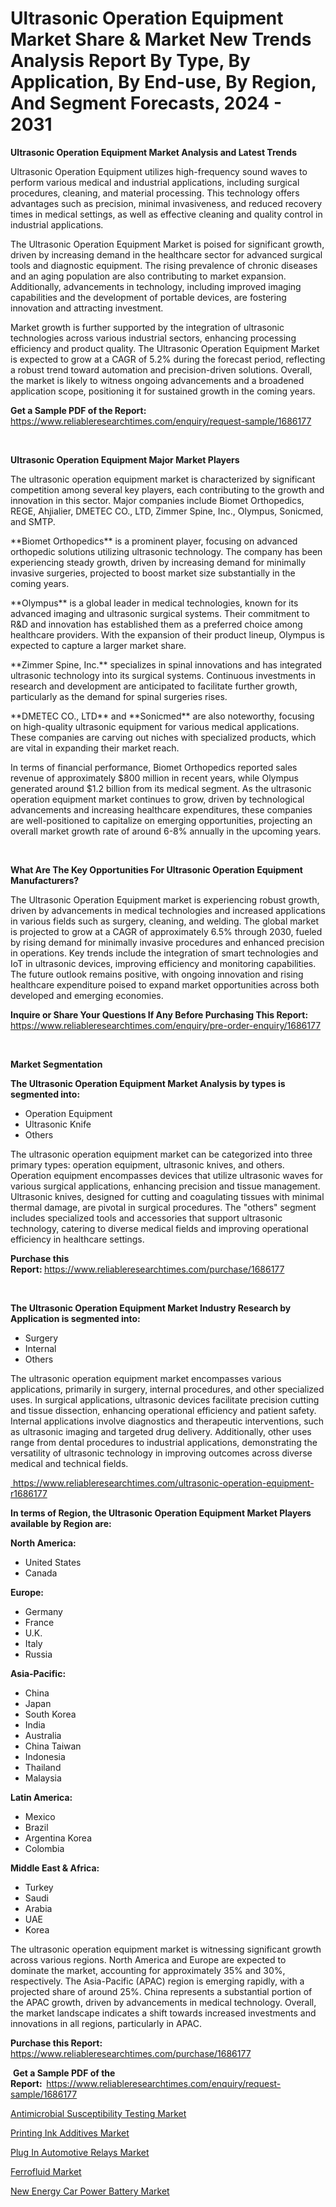 <p><h1>Ultrasonic Operation Equipment Market Share & Market New Trends Analysis Report By Type, By Application, By End-use, By Region, And Segment Forecasts, 2024 - 2031</h1></p><p><strong>Ultrasonic Operation Equipment Market Analysis and Latest Trends</strong></p>
<p><p>Ultrasonic Operation Equipment utilizes high-frequency sound waves to perform various medical and industrial applications, including surgical procedures, cleaning, and material processing. This technology offers advantages such as precision, minimal invasiveness, and reduced recovery times in medical settings, as well as effective cleaning and quality control in industrial applications.</p><p>The Ultrasonic Operation Equipment Market is poised for significant growth, driven by increasing demand in the healthcare sector for advanced surgical tools and diagnostic equipment. The rising prevalence of chronic diseases and an aging population are also contributing to market expansion. Additionally, advancements in technology, including improved imaging capabilities and the development of portable devices, are fostering innovation and attracting investment.</p><p>Market growth is further supported by the integration of ultrasonic technologies across various industrial sectors, enhancing processing efficiency and product quality. The Ultrasonic Operation Equipment Market is expected to grow at a CAGR of 5.2% during the forecast period, reflecting a robust trend toward automation and precision-driven solutions. Overall, the market is likely to witness ongoing advancements and a broadened application scope, positioning it for sustained growth in the coming years.</p></p>
<p><strong>Get a Sample PDF of the Report:&nbsp;</strong> <a href="https://www.reliableresearchtimes.com/enquiry/request-sample/1686177?utm_campaign=1393&utm_medium=2&utm_source=Github&utm_content=ia&utm_term=06102024&utm_id=ultrasonic-operation-equipment">https://www.reliableresearchtimes.com/enquiry/request-sample/1686177</a></p>
<p>&nbsp;</p>
<p><strong>Ultrasonic Operation Equipment Major Market Players</strong></p>
<p><p>The ultrasonic operation equipment market is characterized by significant competition among several key players, each contributing to the growth and innovation in this sector. Major companies include Biomet Orthopedics, REGE, Ahjialier, DMETEC CO., LTD, Zimmer Spine, Inc., Olympus, Sonicmed, and SMTP.</p><p>**Biomet Orthopedics** is a prominent player, focusing on advanced orthopedic solutions utilizing ultrasonic technology. The company has been experiencing steady growth, driven by increasing demand for minimally invasive surgeries, projected to boost market size substantially in the coming years.</p><p>**Olympus** is a global leader in medical technologies, known for its advanced imaging and ultrasonic surgical systems. Their commitment to R&D and innovation has established them as a preferred choice among healthcare providers. With the expansion of their product lineup, Olympus is expected to capture a larger market share.</p><p>**Zimmer Spine, Inc.** specializes in spinal innovations and has integrated ultrasonic technology into its surgical systems. Continuous investments in research and development are anticipated to facilitate further growth, particularly as the demand for spinal surgeries rises.</p><p>**DMETEC CO., LTD** and **Sonicmed** are also noteworthy, focusing on high-quality ultrasonic equipment for various medical applications. These companies are carving out niches with specialized products, which are vital in expanding their market reach.</p><p>In terms of financial performance, Biomet Orthopedics reported sales revenue of approximately $800 million in recent years, while Olympus generated around $1.2 billion from its medical segment. As the ultrasonic operation equipment market continues to grow, driven by technological advancements and increasing healthcare expenditures, these companies are well-positioned to capitalize on emerging opportunities, projecting an overall market growth rate of around 6-8% annually in the upcoming years.</p></p>
<p>&nbsp;</p>
<p><strong>What Are The Key Opportunities For Ultrasonic Operation Equipment Manufacturers?</strong></p>
<p><p>The Ultrasonic Operation Equipment market is experiencing robust growth, driven by advancements in medical technologies and increased applications in various fields such as surgery, cleaning, and welding. The global market is projected to grow at a CAGR of approximately 6.5% through 2030, fueled by rising demand for minimally invasive procedures and enhanced precision in operations. Key trends include the integration of smart technologies and IoT in ultrasonic devices, improving efficiency and monitoring capabilities. The future outlook remains positive, with ongoing innovation and rising healthcare expenditure poised to expand market opportunities across both developed and emerging economies.</p></p>
<p><strong>Inquire or Share Your Questions If Any Before Purchasing This Report:</strong> <a href="https://www.reliableresearchtimes.com/enquiry/pre-order-enquiry/1686177?utm_campaign=1393&utm_medium=2&utm_source=Github&utm_content=ia&utm_term=06102024&utm_id=ultrasonic-operation-equipment">https://www.reliableresearchtimes.com/enquiry/pre-order-enquiry/1686177</a></p>
<p>&nbsp;</p>
<p><strong>Market Segmentation</strong></p>
<p><strong>The Ultrasonic Operation Equipment Market Analysis by types is segmented into:</strong></p>
<p><ul><li>Operation Equipment</li><li>Ultrasonic Knife</li><li>Others</li></ul></p>
<p><p>The ultrasonic operation equipment market can be categorized into three primary types: operation equipment, ultrasonic knives, and others. Operation equipment encompasses devices that utilize ultrasonic waves for various surgical applications, enhancing precision and tissue management. Ultrasonic knives, designed for cutting and coagulating tissues with minimal thermal damage, are pivotal in surgical procedures. The "others" segment includes specialized tools and accessories that support ultrasonic technology, catering to diverse medical fields and improving operational efficiency in healthcare settings.</p></p>
<p><strong>Purchase this Report:&nbsp;</strong><a href="https://www.reliableresearchtimes.com/purchase/1686177?utm_campaign=1393&utm_medium=2&utm_source=Github&utm_content=ia&utm_term=06102024&utm_id=ultrasonic-operation-equipment">https://www.reliableresearchtimes.com/purchase/1686177</a></p>
<p>&nbsp;</p>
<p><strong>The Ultrasonic Operation Equipment Market Industry Research by Application is segmented into:</strong></p>
<p><ul><li>Surgery</li><li>Internal</li><li>Others</li></ul></p>
<p><p>The ultrasonic operation equipment market encompasses various applications, primarily in surgery, internal procedures, and other specialized uses. In surgical applications, ultrasonic devices facilitate precision cutting and tissue dissection, enhancing operational efficiency and patient safety. Internal applications involve diagnostics and therapeutic interventions, such as ultrasonic imaging and targeted drug delivery. Additionally, other uses range from dental procedures to industrial applications, demonstrating the versatility of ultrasonic technology in improving outcomes across diverse medical and technical fields.</p></p>
<p><a href="https://www.reliableresearchtimes.com/ultrasonic-operation-equipment-r1686177?utm_campaign=1393&utm_medium=2&utm_source=Github&utm_content=ia&utm_term=06102024&utm_id=ultrasonic-operation-equipment">&nbsp;https://www.reliableresearchtimes.com/ultrasonic-operation-equipment-r1686177</a></p>
<p><strong>In terms of Region, the Ultrasonic Operation Equipment Market Players available by Region are:</strong></p>
<p>
    <p> <strong> North America: </strong>
        <ul>
            <li>United States</li>
            <li>Canada</li>
        </ul>
        </p> 
    <p> <strong> Europe: </strong>
        <ul>
            <li>Germany</li>
            <li>France</li>
            <li>U.K.</li>
            <li>Italy</li>
            <li>Russia</li>
        </ul>
        </p> 
    <p> <strong> Asia-Pacific: </strong>
        <ul>
            <li>China</li>
            <li>Japan</li>
            <li>South Korea</li>
            <li>India</li>
            <li>Australia</li>
            <li>China Taiwan</li>
            <li>Indonesia</li>
            <li>Thailand</li>
            <li>Malaysia</li>
        </ul>
        </p> 
    <p> <strong> Latin America: </strong>
        <ul>
            <li>Mexico</li>
            <li>Brazil</li>
            <li>Argentina Korea</li>
            <li>Colombia</li>
        </ul>
        </p> 
    <p> <strong> Middle East & Africa: </strong>
        <ul>
            <li>Turkey</li>
            <li>Saudi</li>
            <li>Arabia</li>
            <li>UAE</li>
            <li>Korea</li>
        </ul>
    </p>
    </p>
<p><p>The ultrasonic operation equipment market is witnessing significant growth across various regions. North America and Europe are expected to dominate the market, accounting for approximately 35% and 30%, respectively. The Asia-Pacific (APAC) region is emerging rapidly, with a projected share of around 25%. China represents a substantial portion of the APAC growth, driven by advancements in medical technology. Overall, the market landscape indicates a shift towards increased investments and innovations in all regions, particularly in APAC.</p></p>
<p><strong>Purchase this Report: </strong><a href="https://www.reliableresearchtimes.com/purchase/1686177?utm_campaign=1393&utm_medium=2&utm_source=Github&utm_content=ia&utm_term=06102024&utm_id=ultrasonic-operation-equipment">https://www.reliableresearchtimes.com/purchase/1686177</a></p>
<p>&nbsp;<strong>Get a Sample PDF of the Report:&nbsp;&nbsp;</strong><a href="https://www.reliableresearchtimes.com/enquiry/request-sample/1686177?utm_campaign=1393&utm_medium=2&utm_source=Github&utm_content=ia&utm_term=06102024&utm_id=ultrasonic-operation-equipment">https://www.reliableresearchtimes.com/enquiry/request-sample/1686177</a></p>
<p><strong></strong></p>
<p><p><a href="https://github.com/SamiaChowdhury801/Market-Research-Report-List-1/blob/main/antimicrobial-susceptibility-testing-market.md?utm_campaign=1393&utm_medium=2&utm_source=Github&utm_content=ia&utm_term=06102024&utm_id=ultrasonic-operation-equipment">Antimicrobial Susceptibility Testing Market</a></p><p><a href="https://www.linkedin.com/pulse/emerging-trends-printing-ink-additives-market-detailed-dvowe?utm_campaign=1393&utm_medium=2&utm_source=Github&utm_content=ia&utm_term=06102024&utm_id=ultrasonic-operation-equipment">Printing Ink Additives Market</a></p><p><a href="https://issuu.com/reportprime-2/docs/plug-in-automotive-relays-market-si_42f134d4b1c0dd?utm_campaign=1393&utm_medium=2&utm_source=Github&utm_content=ia&utm_term=06102024&utm_id=ultrasonic-operation-equipment">Plug In Automotive Relays Market</a></p><p><a href="https://www.linkedin.com/pulse/ferrofluid-market-outlook-share-analysis-growth-trends-eif9e?utm_campaign=1393&utm_medium=2&utm_source=Github&utm_content=ia&utm_term=06102024&utm_id=ultrasonic-operation-equipment">Ferrofluid Market</a></p><p><a href="https://issuu.com/reportprime-2/docs/new-energy-car-power-battery-market_bb460db880fed9?utm_campaign=1393&utm_medium=2&utm_source=Github&utm_content=ia&utm_term=06102024&utm_id=ultrasonic-operation-equipment">New Energy Car Power Battery Market</a></p></p>
